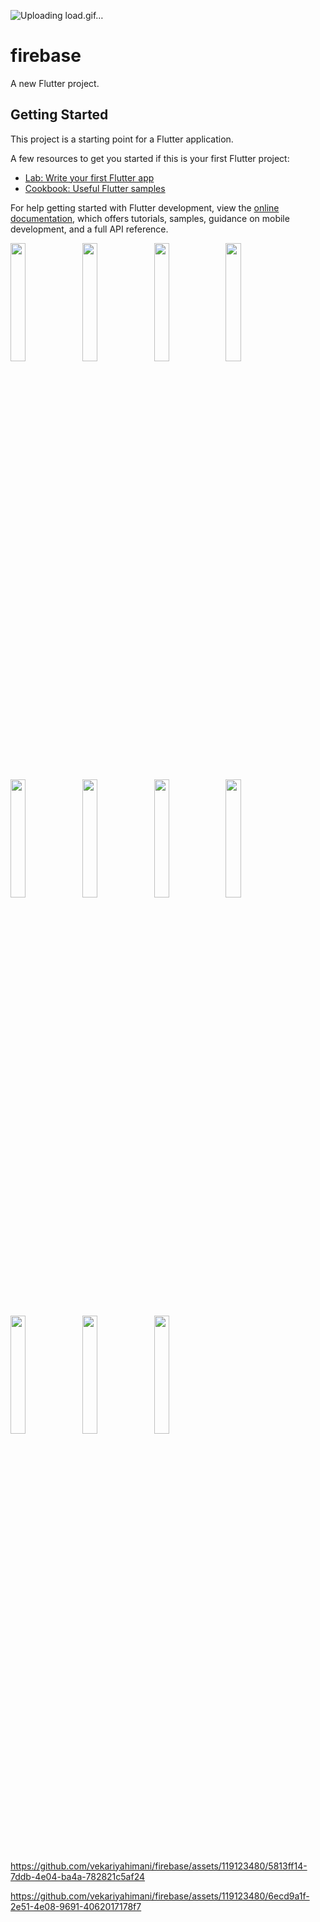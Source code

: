 ![Uploading load.gif…]()
# firebase

A new Flutter project.

## Getting Started

This project is a starting point for a Flutter application.

A few resources to get you started if this is your first Flutter project:

- [Lab: Write your first Flutter app](https://docs.flutter.dev/get-started/codelab)
- [Cookbook: Useful Flutter samples](https://docs.flutter.dev/cookbook)

For help getting started with Flutter development, view the
[online documentation](https://docs.flutter.dev/), which offers tutorials,
samples, guidance on mobile development, and a full API reference.
<p>
<img src="https://github.com/vekariyahimani/firebase/assets/119123480/9a6125f1-4153-455b-b6b0-f516325863b2"width=22%,height=35%>
<img src="https://github.com/vekariyahimani/firebase/assets/119123480/95c25cb2-4aed-43d3-9d9a-9b34af6faf64"width=22%,height=35%>
<img src="https://github.com/vekariyahimani/firebase/assets/119123480/9e22fc0c-f3a5-4657-a9a1-732976067ffa"width=22%,height=35%>
<img src="https://github.com/vekariyahimani/firebase/assets/119123480/b7eba792-83c6-46de-b338-3cd5f58c91a7"width=22%,height=35%>
<img src="https://github.com/vekariyahimani/firebase/assets/119123480/75a019d8-eae5-4660-9b57-a0eed036b178"width=22%,height=35%>
<img src="https://github.com/vekariyahimani/firebase/assets/119123480/65ca0d2a-a0e1-45e3-94c3-bc22cc78a506"width=22%,height=35%>
<img src="https://github.com/vekariyahimani/firebase/assets/119123480/9a366f1d-3d8d-4eb8-a051-cd8a5bfe5063"width=22%,height=35%>
<img src="https://github.com/vekariyahimani/firebase/assets/119123480/bfffa062-5c69-4c2d-bd2f-fa28ef5f1b7b"width=22%,height=35%>
<img src="https://github.com/vekariyahimani/firebase/assets/119123480/c23913b0-694a-4aca-b4f8-b11621da4f39"width=22%,height=35%>
<img src="https://github.com/vekariyahimani/firebase/assets/119123480/d20f100b-168c-4379-930e-4d4009dff4cc"width=22%,height=35%>
<img src="https://github.com/vekariyahimani/firebase/assets/119123480/b289ed1c-5be0-43eb-9c42-20ff1c32c965"width=22%,height=35%>





https://github.com/vekariyahimani/firebase/assets/119123480/5813ff14-7ddb-4e04-ba4a-782821c5af24

https://github.com/vekariyahimani/firebase/assets/119123480/6ecd9a1f-2e51-4e08-9691-4062017178f7







